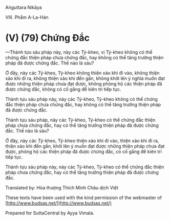 Aṅguttara Nikāya

VIII. Phẩm A-La-Hán

# (V) (79) Chứng Ðắc

—Thành tựu sáu pháp này, này các Tỷ-kheo, vị Tỷ-kheo không có thể chứng đắc thiện pháp chưa chứng đắc, hay không có thể tăng trưởng thiện pháp đã được chứng đắc. Thế nào là sáu?

Ở đây, này các Tỷ-kheo, Tỷ-kheo không thiện xảo khi đi vào, không thiện xảo khi đi ra, không thiện xảo khi đến gần, không khởi lên ý nghĩa muốn đạt được những thiện pháp chưa đạt được, không phòng hộ các thiện pháp đã được chứng đắc, không có cố gắng để kiên trì tiếp tục.

Thành tựu sáu pháp này, này các Tỷ-kheo, Tỷ-kheo không có thể chứng đắc thiện pháp chưa chứng đắc, hay không có thể tăng trưởng thiện pháp đã được chứng đắc.

Thành tựu sáu pháp, này các Tỷ-kheo, Tỷ-kheo có thể chứng đắc thiện pháp chưa chứng đắc, hay có thể tăng trưởng thiện pháp đã được chứng đắc. Thế nào là sáu?

Ở đây, này các Tỷ-kheo, Tỷ-kheo thiện xảo khi đi vào, thiện xảo khi đi ra, thiện xảo khi đến gần, khởi lên ý muốn đạt được những thiện pháp chưa đạt được, phòng hộ các thiện pháp đã được chứng đắc, có cố gắng để kiên trì tiếp tục.

Thành tựu sáu pháp này, này các Tỷ-kheo, Tỷ-kheo có thể chứng đắc thiện pháp chưa chứng đắc, hay có thể tăng trưởng thiện pháp đã được chứng đắc.

Translated by: Hòa thượng Thích Minh Châu dịch Việt

These texts have been used with the kind permission of the webmaster of [http://www.budsas.net/](http://www.budsas.net/)

Prepared for SuttaCentral by Ayya Vimala.